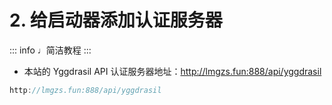 # 2. 给启动器添加认证服务器

::: info ♩简洁教程
:::

- 本站的 Yggdrasil API 认证服务器地址：http://lmgzs.fun:888/api/yggdrasil
```c
http://lmgzs.fun:888/api/yggdrasil